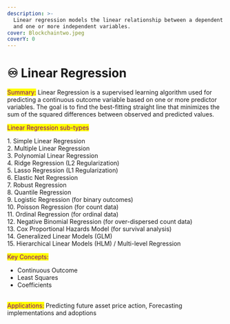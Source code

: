 ```yaml
---
description: >-
  Linear regression models the linear relationship between a dependent variable
  and one or more independent variables.
cover: Blockchaintwo.jpeg
coverY: 0
---
```


# ♾ Linear Regression

<mark style="color:purple;">Summary:</mark> Linear Regression is a supervised learning algorithm used for predicting a continuous outcome variable based on one or more predictor variables. The goal is to find the best-fitting straight line that minimizes the sum of the squared differences between observed and predicted values. ​​​​​​​

<mark style="color:purple;">Linear Regression sub-types</mark>

1\. Simple Linear Regression\
2\. Multiple Linear Regression\
3\. Polynomial Linear Regression\
4\. Ridge Regression (L2 Regularization)\
5\. Lasso Regression (L1 Regularization)\
6\. Elastic Net Regression\
7\. Robust Regression\
8\. Quantile Regression\
9\. Logistic Regression (for binary outcomes)\
10\. Poisson Regression (for count data)\
11\. Ordinal Regression (for ordinal data)\
12\. Negative Binomial Regression (for over-dispersed count data)\
13\. Cox Proportional Hazards Model (for survival analysis)\
14\. Generalized Linear Models (GLM)\
15\. Hierarchical Linear Models (HLM) / Multi-level Regression



<mark style="color:purple;">Key Concepts:</mark>

* Continuous Outcome
* &#x20;Least Squares
* Coefficients

\
<mark style="color:purple;">Applications:</mark> Predicting future asset price action, Forecasting implementations and adoptions
